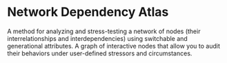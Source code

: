 # Network Dependency Atlas
A method for analyzing and stress-testing a network of nodes (their interrelationships and interdependencies) using switchable and generational attributes.
A graph of interactive nodes that allow you to audit their behaviors under user-defined stressors and circumstances.
